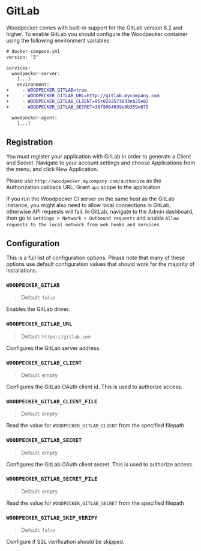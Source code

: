 # GitLab

Woodpecker comes with built-in support for the GitLab version 8.2 and higher. To enable GitLab you should configure the Woodpecker container using the following environment variables:

```diff
# docker-compose.yml
version: '3'

services:
  woodpecker-server:
    [...]
    environment:
+     - WOODPECKER_GITLAB=true
+     - WOODPECKER_GITLAB_URL=http://gitlab.mycompany.com
+     - WOODPECKER_GITLAB_CLIENT=95c0282573633eb25e82
+     - WOODPECKER_GITLAB_SECRET=30f5064039e6b359e075

  woodpecker-agent:
    [...]
```

## Registration

You must register your application with GitLab in order to generate a Client and Secret. Navigate to your account settings and choose Applications from the menu, and click New Application.

Please use `http://woodpecker.mycompany.com/authorize` as the Authorization callback URL. Grant `api` scope to the application.

If you run the Woodpecker CI server on the same host as the GitLab instance, you might also need to allow local connections in GitLab, otherwise API requests will fail. In GitLab, navigate to the Admin dashboard, then go to `Settings > Network > Outbound requests` and enable `Allow requests to the local network from web hooks and services`.

## Configuration

This is a full list of configuration options. Please note that many of these options use default configuration values that should work for the majority of installations.

### `WOODPECKER_GITLAB`
>
> Default: `false`

Enables the GitLab driver.

### `WOODPECKER_GITLAB_URL`
>
> Default: `https://gitlab.com`

Configures the GitLab server address.

### `WOODPECKER_GITLAB_CLIENT`
>
> Default: empty

Configures the GitLab OAuth client id. This is used to authorize access.

### `WOODPECKER_GITLAB_CLIENT_FILE`
>
> Default: empty

Read the value for `WOODPECKER_GITLAB_CLIENT` from the specified filepath

### `WOODPECKER_GITLAB_SECRET`
>
> Default: empty

Configures the GitLab OAuth client secret. This is used to authorize access.

### `WOODPECKER_GITLAB_SECRET_FILE`
>
> Default: empty

Read the value for `WOODPECKER_GITLAB_SECRET` from the specified filepath

### `WOODPECKER_GITLAB_SKIP_VERIFY`
>
> Default: `false`

Configure if SSL verification should be skipped.
